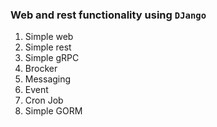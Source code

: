 ### Web and rest functionality using `DJango`
1. Simple web
2. Simple rest
3. Simple gRPC
4. Brocker
5. Messaging
6. Event
7. Cron Job
8. Simple GORM
